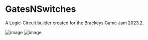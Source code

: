 # GatesNSwitches
A Logic-Circuit builder created for the Brackeys Game Jam 2023.2.


![image](https://github.com/bene-labs/GatesNSwitches/assets/62158116/2735d5d1-e377-41a6-a603-64422fdc872b)
![image](https://github.com/bene-labs/GatesNSwitches/assets/62158116/84dfe43c-b495-4264-9732-70cc4624d079)
